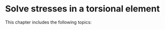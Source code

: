 ```{index} Torsion
```
# Solve stresses in a torsional element

This chapter includes the following topics:

```{tableofcontents}
```
